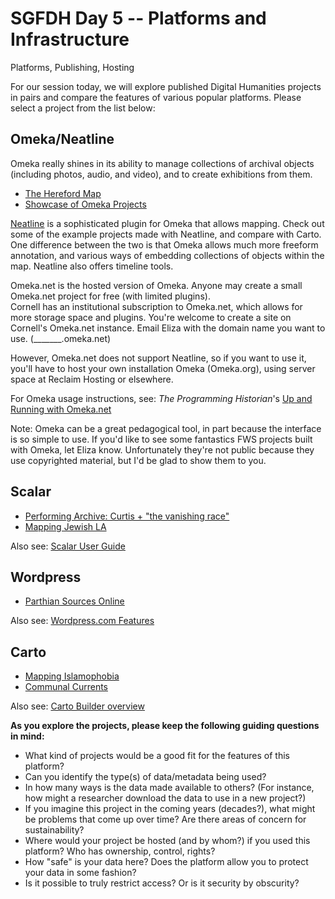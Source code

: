 # SGFDH Day 5 -- Platforms and Infrastructure
Platforms, Publishing, Hosting

For our session today, we will explore published Digital Humanities projects in pairs and compare the features of various popular platforms. Please select a project from the list below:

## Omeka/Neatline
Omeka really shines in its ability to manage collections of archival objects (including photos, audio, and video), and to create exhibitions from them. 

* [The Hereford Map](http://historiacartarum.org/john-mandeville-and-the-hereford-map-2/what-are-you/)
* [Showcase of Omeka Projects](http://info.omeka.net/showcase/)

[Neatline](http://neatline.org) is a sophisticated plugin for Omeka that allows mapping. Check out some of the example projects made with Neatline, and compare with Carto. One difference between the two is that Omeka allows much more freeform annotation, and various ways of embedding collections of objects within the map. Neatline also offers timeline tools.

Omeka.net is the hosted version of Omeka. Anyone may create a small Omeka.net project for free (with limited plugins).  
Cornell has an institutional subscription to Omeka.net, which allows for more storage space and plugins. You're welcome to create a site on Cornell's Omeka.net instance. Email Eliza with the domain name you want to use. (_______.omeka.net)

However, Omeka.net does not support Neatline, so if you want to use it, you'll have to host your own installation Omeka (Omeka.org), using server space at Reclaim Hosting or elsewhere. 

For Omeka usage instructions, see: *The Programming Historian*'s [Up and Running with Omeka.net](https://programminghistorian.org/en/lessons/up-and-running-with-omeka)

Note: Omeka can be a great pedagogical tool, in part because the interface is so simple to use. If you'd like to see some fantastics FWS projects built with Omeka, let Eliza know. Unfortunately they're not public because they use copyrighted material, but I'd be glad to show them to you.

## Scalar
* [Performing Archive: Curtis + "the vanishing race"](http://scalar.usc.edu/works/performingarchive/index)
* [Mapping Jewish LA](http://www.mappingjewishla.org/)

Also see: [Scalar User Guide](http://scalar.usc.edu/works/guide2/index)

## Wordpress
* [Parthian Sources Online](http://parthiansources.com/)

Also see: [Wordpress.com Features](https://en.wordpress.com/features/)

## Carto
* [Mapping Islamophobia](http://mappingislamophobia.org/)
* [Communal Currents](https://communalcurrents.org/)

Also see: [Carto Builder overview](https://carto.com/builder/)



**As you explore the projects, please keep the following guiding questions in mind:**


* What kind of projects would be a good fit for the features of this platform?
* Can you identify the type(s) of data/metadata being used? 
* In how many ways is the data made available to others? (For instance, how might a researcher download the data to use in a new project?)
* If you imagine this project in the coming years (decades?), what might be problems that come up over time? Are there areas of concern for sustainability?
* Where would your project be hosted (and by whom?) if you used this platform? Who has ownership, control, rights?
* How "safe" is your data here? Does the platform allow you to protect your data in some fashion?
* Is it possible to truly restrict access? Or is it security by obscurity? 
